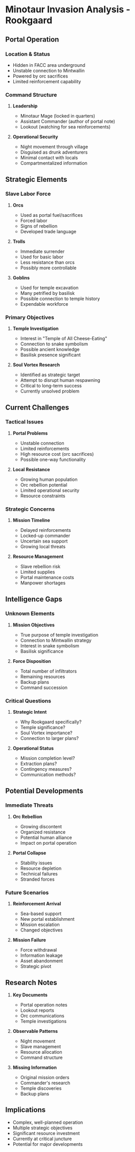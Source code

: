 # Minotaur Invasion Analysis - Rookgaard

## Portal Operation
### Location & Status
- Hidden in FACC area underground
- Unstable connection to Mintwallin
- Powered by orc sacrifices
- Limited reinforcement capability

### Command Structure
1. **Leadership**
   - Minotaur Mage (locked in quarters)
   - Assistant Commander (author of portal note)
   - Lookout (watching for sea reinforcements)

2. **Operational Security**
   - Night movement through village
   - Disguised as drunk adventurers
   - Minimal contact with locals
   - Compartmentalized information

## Strategic Elements

### Slave Labor Force
1. **Orcs**
   - Used as portal fuel/sacrifices
   - Forced labor
   - Signs of rebellion
   - Developed trade language

2. **Trolls**
   - Immediate surrender
   - Used for basic labor
   - Less resistance than orcs
   - Possibly more controllable

3. **Goblins**
   - Used for temple excavation
   - Many petrified by basilisk
   - Possible connection to temple history
   - Expendable workforce

### Primary Objectives
1. **Temple Investigation**
   - Interest in "Temple of All Cheese-Eating"
   - Connection to snake symbolism
   - Possible ancient knowledge
   - Basilisk presence significant

2. **Soul Vortex Research**
   - Identified as strategic target
   - Attempt to disrupt human respawning
   - Critical to long-term success
   - Currently unsolved problem

## Current Challenges

### Tactical Issues
1. **Portal Problems**
   - Unstable connection
   - Limited reinforcements
   - High resource cost (orc sacrifices)
   - Possible one-way functionality

2. **Local Resistance**
   - Growing human population
   - Orc rebellion potential
   - Limited operational security
   - Resource constraints

### Strategic Concerns
1. **Mission Timeline**
   - Delayed reinforcements
   - Locked-up commander
   - Uncertain sea support
   - Growing local threats

2. **Resource Management**
   - Slave rebellion risk
   - Limited supplies
   - Portal maintenance costs
   - Manpower shortages

## Intelligence Gaps

### Unknown Elements
1. **Mission Objectives**
   - True purpose of temple investigation
   - Connection to Mintwallin strategy
   - Interest in snake symbolism
   - Basilisk significance

2. **Force Disposition**
   - Total number of infiltrators
   - Remaining resources
   - Backup plans
   - Command succession

### Critical Questions
1. **Strategic Intent**
   - Why Rookgaard specifically?
   - Temple significance?
   - Soul Vortex importance?
   - Connection to larger plans?

2. **Operational Status**
   - Mission completion level?
   - Extraction plans?
   - Contingency measures?
   - Communication methods?

## Potential Developments

### Immediate Threats
1. **Orc Rebellion**
   - Growing discontent
   - Organized resistance
   - Potential human alliance
   - Impact on portal operation

2. **Portal Collapse**
   - Stability issues
   - Resource depletion
   - Technical failures
   - Stranded forces

### Future Scenarios
1. **Reinforcement Arrival**
   - Sea-based support
   - New portal establishment
   - Mission escalation
   - Changed objectives

2. **Mission Failure**
   - Force withdrawal
   - Information leakage
   - Asset abandonment
   - Strategic pivot

## Research Notes
1. **Key Documents**
   - Portal operation notes
   - Lookout reports
   - Orc communications
   - Temple investigations

2. **Observable Patterns**
   - Night movement
   - Slave management
   - Resource allocation
   - Command structure

3. **Missing Information**
   - Original mission orders
   - Commander's research
   - Temple discoveries
   - Backup plans

## Implications
- Complex, well-planned operation
- Multiple strategic objectives
- Significant resource investment
- Currently at critical juncture
- Potential for major developments 